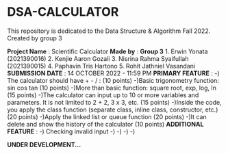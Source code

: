 # DSA-CALCULATOR
This repository is dedicated to the Data Structure &amp; Algorithm Fall 2022. Created by group 3

**Project Name**       : Scientific Calculator
**Made by**            : **Group 3**
                          1. Erwin Yonata (2021390016)
                          2. Kenjie Aaron Gozali
                          3. Nisrina Rahma Syaifullah (2021390015)
                          4. Paphavin Tris Hartono
                          5. Rohit Jathniel Vasandani
**SUBMISSION DATE**     : 14 OCTOBER 2022 - 11:59 PM
**PRIMARY FEATURE**     : -) The calculator should have + - / :   (10 points)
                          -)Basic trigonometry function: sin cos tan (10 points)
                          -)More than basic function: square root, exp, log, ln (15 points)
                          -)The calculator can input up to 10 or more variables and parameters.
                            It is not limited to 2 + 2, 3 x 3, etc. (15 points)
                          -)Inside the code, you apply the class function (separate class,
                            inline class, constructor, etc.) (20 points)
                          -)Apply the linked list or queue function (20 points)
                          -)It can delete and show the history of the calculator (10 points)
**ADDITIONAL FEATURE**  : -) Checking invalid input
                          -)
                          -)
                          -)
                          -)
                          
**UNDER DEVELOPMENT...**
